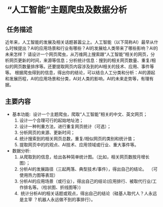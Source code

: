 
#  “人工智能”主题爬虫及数据分析
##  任务描述
 近年来，人工智能的发展及相关话题甚嚣尘上。人工智能（以下简称AI）最早从什么时候提出？AI的应用场景和行业有哪些？AI的发展给人类带来了哪些影响？AI的未来怎样？
 请设计一个网页爬虫，从万维网上搜索跟“人工智能”相关的网页，分析网页更新的时间，来源等信息；分析统计信息：搜到的相关网页数量、重复/相似的网页数量排序等。还要提取网页内容涉及到的AI相关的技术、应用、事件等等。
 根据爬虫得到的信息，得出你的结论，可以结合人工分类和分析：AI的源起和发展历程，AI的应用场景和分类，AI对人类的影响，AI的未来走势等，有理有据。
## 主要内容
- 基本功能: 
设计一个主题爬虫，爬取“人工智能”相关的中文、英文网页；
  1. 设计一个合理可行的起始地址池；
  2. 设计一种判重方法，进行重复网页统计（可选）；
  3. 分析网页的来源、更新时间；  
  4. 统计搜索到的相关网页总数，重复/相似网页的类别和统计值；
  5. 提取网页中的的观点、AI技术、应用领域或行业、重大事件等。
- 数据分析:
  1. 从爬取到的信息，给出各种简单统计图。（比如，相关网页数按月增长图）；
  2. 分析AI的发展路径（三起两落、典型技术/事件），得出自己的结论。  （可使用热力图等表现）
  3. 分析AI的应用场景（或行业），得出自己的结论(应用排行、被取代行业/工作排名等。（柱状图、折线图等）)
  4.  统计分析AI的相关话题或观点，得出自己的结论（硅基人取代人？人永远是主宰 ？机器人永远做不到的事排行）。
